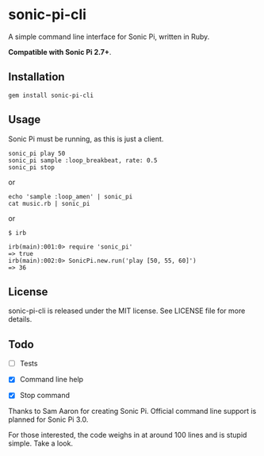 sonic-pi-cli
====

A simple command line interface for Sonic Pi, written in Ruby.

**Compatible with Sonic Pi 2.7+**.

Installation
-------

    gem install sonic-pi-cli

Usage
-----

Sonic Pi must be running, as this is just a client.

    sonic_pi play 50
    sonic_pi sample :loop_breakbeat, rate: 0.5
    sonic_pi stop

or

    echo 'sample :loop_amen' | sonic_pi
    cat music.rb | sonic_pi

or

    $ irb

    irb(main):001:0> require 'sonic_pi'
    => true
    irb(main):002:0> SonicPi.new.run('play [50, 55, 60]')
    => 36

License
------

sonic-pi-cli is released under the MIT license. See LICENSE file for more details.

Todo
----

- [ ] Tests
- [x] Command line help
- [x] Stop command


Thanks to Sam Aaron for creating Sonic Pi. Official command line support is planned for Sonic Pi 3.0.

For those interested, the code weighs in at around 100 lines and is stupid simple. Take a look.

